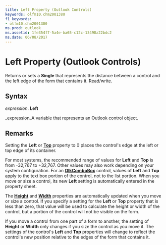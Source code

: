 ```yaml
---
title: Left Property (Outlook Controls)
keywords: olfm10.chm2001380
f1_keywords:
- olfm10.chm2001380
ms.prod: outlook
ms.assetid: 1fe354f7-5a4e-ba65-c12c-13498a22bdc2
ms.date: 06/08/2017
---
```



# Left Property (Outlook Controls)

Returns or sets a **Single** that represents the distance between a control and the left edge of the form that contains it. Read/write.


## Syntax

 _expression_. **Left**

 _expression_A variable that represents an Outlook control object.


## Remarks

Setting the **Left** or **[Top](top-property-outlook-controls.md)** property to 0 places the control's edge at the left or top edge of its container.

For most systems, the recommended range of values for **Left** and **Top** is from -32,767 to +32,767. Other values may also work depending on your system configuration. For an **[OlkComboBox](olkcombobox-object-outlook.md)** control, values of **Left** and **Top** apply to the text box portion of the control, not to the list portion. When you move or size a control, its new **Left** setting is automatically entered in the property sheet.

The **[Height](height-property-outlook-controls.md)** and **[Width](width-property-outlook-controls.md)** properties are automatically updated when you move or size a control. If you specify a setting for the **Left** or **Top** property that is less than zero, that value will be used to calculate the height or width of the control, but a portion of the control will not be visible on the form.

If you move a control from one part of a form to another, the setting of **Height** or **Width** only changes if you size the control as you move it. The settings of the control's **Left** and **Top** properties will change to reflect the control's new position relative to the edges of the form that contains it.



